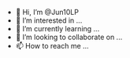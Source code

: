 - 👋 Hi, I’m @Jun10LP
- 👀 I’m interested in ...
- 🌱 I’m currently learning ...
- 💞️ I’m looking to collaborate on ...
- 📫 How to reach me ...

<!---
Jun10LP/Jun10LP is a ✨ special ✨ repository because its `README.md` (this file) appears on your GitHub profile.
You can click the Preview link to take a look at your changes.
--->
